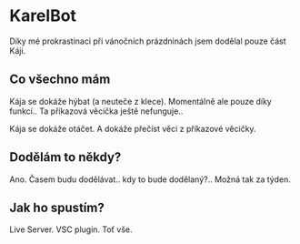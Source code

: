 # KarelBot
Díky mé prokrastinaci při vánočních prázdninách jsem dodělal pouze část Káji.

## Co všechno mám
Kája se dokáže hýbat (a neuteče z klece).
Momentálně ale pouze díky funkcí.. Ta příkazová věcička ještě nefunguje..

Kája se dokáže otáčet.
A dokáže přečíst věci z příkazové věcičky.

## Dodělám to někdy?
Ano. Časem budu dodělávat.. kdy to bude dodělaný?.. Možná tak za týden.

## Jak ho spustím?
Live Server. VSC plugin. Toť vše.
